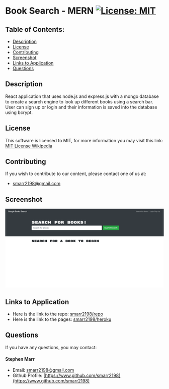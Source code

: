# Book Search - MERN [![License: MIT](https://img.shields.io/badge/License-MIT-yellow.svg)](https://opensource.org/licenses/MIT)

## Table of Contents:

- [Description](./README.md#description)
- [License](./README.md#license)
- [Contributing](./README.md#contributing)
- [Screenshot](./README.md#screenshot)
- [Links to Application](./README.md#links-to-application)
- [Questions](./README.md#questions)

## Description

React application that uses node.js and express.js with a mongo database to create a search engine to look up different books using a search bar. User can sign up or login and their information is saved into the database using bcrypt.

## License

This software is licensed to MIT, for more information you may visit this link:
[MIT License Wikipedia](https://en.wikipedia.org/wiki/MIT_License)

## Contributing

If you wish to contribute to our content, please contact one of us at:

- smarr2198@gmail.com

## Screenshot

![ Book Search application home page screenshot ](./client/public/booksearch.png)

## Links to Application

- Here is the link to the repo: [smarr2198/repo](https://github.com/smarr2198/BookSearch-MERN)
- Here is the link to the pages: [smarr2198/heroku](https://book-search-smarr2198.herokuapp.com/)

## Questions

If you have any questions, you may contact:

#### Stephen Marr

- Email: smarr2198@gmail.com
- Github Profile: [https://www.github.com/smarr2198](https://www.github.com/smarr2198)
